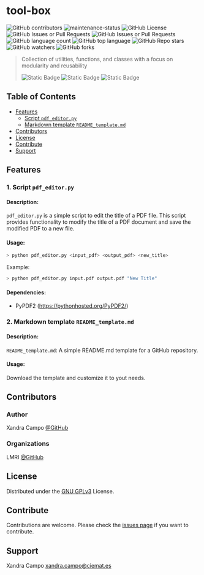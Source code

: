 # tool-box

![GitHub contributors](https://img.shields.io/github/contributors/lmri-met/tool-box)
![maintenance-status](https://img.shields.io/badge/maintenance-actively--developed-brightgreen.svg)
![GitHub License](https://img.shields.io/github/license/lmri-met/tool-box)
![GitHub Issues or Pull Requests](https://img.shields.io/github/issues/lmri-met/tool-box)
![GitHub Issues or Pull Requests](https://img.shields.io/github/issues-pr/lmri-met/tool-box)
![GitHub language count](https://img.shields.io/github/languages/count/lmri-met/tool-box)
![GitHub top language](https://img.shields.io/github/languages/top/lmri-met/tool-box)
![GitHub Repo stars](https://img.shields.io/github/stars/lmri-met/tool-box)
![GitHub watchers](https://img.shields.io/github/watchers/lmri-met/tool-box)
![GitHub forks](https://img.shields.io/github/forks/lmri-met/tool-box)

> Collection of utilities, functions, and classes with a focus on modularity and reusability
> 
> ![Static Badge](https://img.shields.io/badge/Documentation-blue?link=https%3A%2F%2Fgithub.com%2Flmri-met%2Ftool-box%2Fblob%2Fmain%2FREADME.md)
> ![Static Badge](https://img.shields.io/badge/Surce_code-blue?link=https%3A%2F%2Fgithub.com%2Flmri-met%2Ftool-box)
> ![Static Badge](https://img.shields.io/badge/Contribute-blue?link=https%3A%2F%2Fgithub.com%2Flmri-met%2Ftool-box%2Fissues)

## Table of Contents
- [Features](#features)
  - [Script `pdf_editor.py`](#pdf-title)
  - [Markdown template `README_template.md`](#readme-template)
- [Contributors](#contributors)
- [License](#license)
- [Contribute](#contribute)
- [Support](#support)

<a name="features"></a>
## Features

<a name="pdf-title"></a>
### 1. Script `pdf_editor.py`
#### Description:
`pdf_editor.py` is a simple script to edit the title of a PDF file.
This script provides functionality to modify the title of a PDF document and save the modified PDF to a new file.
#### Usage:
```bash
> python pdf_editor.py <input_pdf> <output_pdf> <new_title>
```
Example:
```bash
> python pdf_editor.py input.pdf output.pdf "New Title"
```
#### Dependencies:
- PyPDF2 (https://pythonhosted.org/PyPDF2/)

<a name="readme-template"></a>
### 2. Markdown template `README_template.md`
#### Description:
`README_template.md`: A simple README.md template for a GitHub repository.
#### Usage:
Download the template and customize it to yout needs.

<a name="contributors"></a>
## Contributors
### Author
Xandra Campo [@GitHub](https://github.com/xandratxan/)
### Organizations
LMRI [@GitHub](https://github.com/lmri-met/)

<a name="license"></a>
## License
Distributed under the [GNU GPLv3](https://choosealicense.com/licenses/gpl-3.0/) License.

<a name="contribute"></a>
## Contribute
Contributions are welcome. Please check the [issues page](https://github.com/xandratxan/physical-magnitude/issues) if you want to contribute.

<a name="support"></a>
## Support
Xandra Campo [xandra.campo@ciemat.es](mailto:xandra.campo@ciemat.es)
